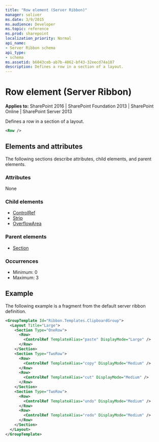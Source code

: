 ```yaml
---
title: "Row element (Server Ribbon)"
manager: soliver
ms.date: 3/9/2015
ms.audience: Developer
ms.topic: reference
ms.prod: sharepoint
localization_priority: Normal
api_name:
- Server Ribbon schema
api_type:
- schema
ms.assetid: b6043ceb-ab7b-4862-bf43-32eecd74a187
description: Defines a row in a section of a layout.
---
```


# Row element (Server Ribbon)

**Applies to:** SharePoint 2016 | SharePoint Foundation 2013 | SharePoint Online | SharePoint Server 2013
  
Defines a row in a section of a layout.
  
```XML
<Row />
```

## Elements and attributes

The following sections describe attributes, child elements, and parent elements.

### Attributes

None

### Child elements

- [ControlRef](controlref-element.md) 
- [Strip](strip-element.md) 
- [OverflowArea](overflowarea-element.md) 
   
### Parent elements

- [Section](section-element.md)
   
### Occurrences

- Minimum: 0
- Maximum: 3  
   
## Example

The following example is a fragment from the default server ribbon definition.
  
```XML
<GroupTemplate Id="Ribbon.Templates.ClipboardGroup">
  <Layout Title="Large">
    <Section Type="OneRow">
      <Row>
        <ControlRef TemplateAlias="paste" DisplayMode="Large" />
      </Row>
    </Section>
    <Section Type="TwoRow">
      <Row>
        <ControlRef TemplateAlias="copy" DisplayMode="Medium" />
      </Row>
      <Row>
        <ControlRef TemplateAlias="cut" DisplayMode="Medium" />
      </Row>
    </Section>
    <Section Type="TwoRow">
      <Row>
        <ControlRef TemplateAlias="undo" DisplayMode="Medium" />
      </Row>
      <Row>
        <ControlRef TemplateAlias="redo" DisplayMode="Medium" />
      </Row>
    </Section>
  </Layout>
</GroupTemplate>
```


